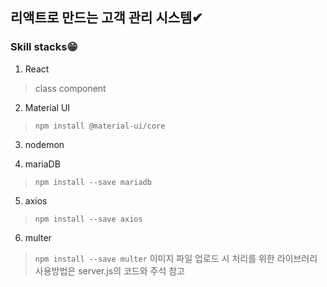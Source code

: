 ## 리액트로 만드는 고객 관리 시스템✔
### Skill stacks😁
1. React
> class component

2. Material UI
> `npm install @material-ui/core`

3. nodemon

4. mariaDB
> `npm install --save mariadb`

5. axios
> `npm install --save axios`

6. multer
> `npm install --save multer`
> 이미지 파일 업로드 시 처리를 위한 라이브러리
> 사용방법은 server.js의 코드와 주석 참고

